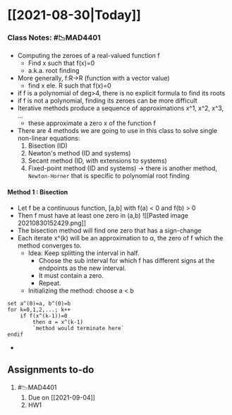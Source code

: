 # [[2021-08-30|Today]]
### Class Notes: #📉MAD4401 
- Computing the zeroes of a real-valued function f
	- Find x such that f(x)=0
	- a.k.a. root finding
- More generally, f:R->R (function with a vector value)
	- find x ele. R such that f(x)=0
- if f is a polynomial of deg>4, there is no explicit formula to find its roots
- if f is not a polynomial, finding its zeroes can be more difficult
- Iterative methods produce a sequence of approximations x^1, x^2, x^3, ...
	- these approximate a zero x of the function f
- There are 4 methods we are going to use in this class to solve single non-linear equations:
	1. Bisection (ID)
	2. Newton's method (ID and systems)
	3. Secant method (ID, with extensions to systems)
	4. Fixed-point method (ID and systems)
-> there is another method, `Newton-Horner` that is specific to polynomial root finding

#### Method 1 : Bisection
- Let f be a continuous function, [a,b] with f(a) < 0 and f(b) > 0
- Then f must have at least one zero in (a,b)
![[Pasted image 20210830152429.png]]
- The bisection method will find one zero that has a sign-change
- Each iterate x^(k) will be an approximation to α, the zero of f which the method converges to.
	- Idea: Keep splitting the interval in half.
		- Choose the sub interval for which f has different signs at the endpoints as the new interval.
		- It must contain a zero.
		- Repeat.
	- Initializing the method: choose a < b
```
set a^(0)=a, b^(0)=b
for k=0,1,2,...; k++
	if f(x^(k-1))=0
		then α = x^(k-1)
		`method would terminate here`
endif
```
- 

## Assignments to-do
1. #📉MAD4401 
	1. Due on [[2021-09-04]]
	2. HW1